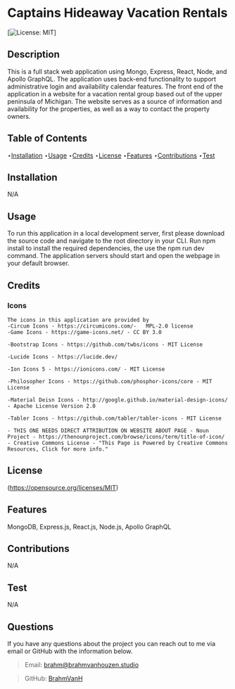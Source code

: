# Captains Hideaway Vacation Rentals

  [![License: MIT](https://img.shields.io/badge/License-MIT-yellow.svg)]

  
  ## Description 
  
  This is a full stack web application using Mongo, Express, React, Node, and Apollo GraphQL. The application uses back-end functionality to support administrative login and availability calendar features. The front end of the application in a website for a vacation rental group based out of the upper peninsula of Michigan. The website serves as a source of information and availability for the properties, as well as a way to contact the property owners. 
  
  ## Table of Contents

  ⋆[Installation](#Installation)
  ⋆[Usage](#Usage)
  ⋆[Credits](#Credits)
  ⋆[License](#License)
  ⋆[Features](#Features)
  ⋆[Contributions](#Contributions)
  ⋆[Test](#Contributions)

  ## Installation 

  N/A

  ## Usage

  To run this application in a local development server, first please download the source code and navigate to the root directory in your CLI. Run npm install to install the required dependencies, the use the npm run dev command. The application servers should start and open the webpage in your default browser.

  ## Credits 

  ### Icons
    The icons in this application are provided by 
    -Circum Icons - https://circumicons.com/- 	MPL-2.0 license
    -Game Icons - https://game-icons.net/ - CC BY 3.0

    -Bootstrap Icons - https://github.com/twbs/icons - MIT License

    -Lucide Icons - https://lucide.dev/

    -Ion Icons 5 - https://ionicons.com/ - MIT License

    -Philosopher Icons - https://github.com/phosphor-icons/core - MIT License

    -Material Deisn Icons - http://google.github.io/material-design-icons/ - Apache License Version 2.0

    -Tabler Icons - https://github.com/tabler/tabler-icons - MIT License 

    - THIS ONE NEEDS DIRECT ATTRIBUTION ON WEBSITE ABOUT PAGE - Noun Project - https://thenounproject.com/browse/icons/term/title-of-icon/ - Creative Commons License - "This Page is Powered by Creative Commons Resources, Click for more info."


  ## License

  (https://opensource.org/licenses/MIT)
  

  ## Features

  MongoDB, Express.js, React.js, Node.js, Apollo GraphQL

  ## Contributions

  N/A

  ## Test

  N/A

  ## Questions

  If you have any questions about the project you can reach out to me via email or GitHub with the information below. 

  >Email: brahm@brahmvanhouzen.studio

  >GitHub: [BrahmVanH](https://github.com/BrahmVanH)

